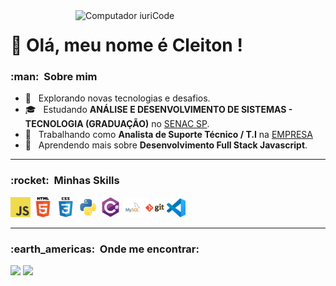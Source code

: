 <img src="https://raw.githubusercontent.com/MicaelliMedeiros/micaellimedeiros/master/image/computer-illustration.png" min-width="400px" max-width="400px" width="400px" align="right" alt="Computador iuriCode">

  <h1>👾 Olá, meu nome é <strong>Cleiton !</strong></h1>

  <h3> :man: &nbsp;Sobre mim </h3>
            
  - 🤯 &nbsp; Explorando novas tecnologias e desafios.
  - 🎓 &nbsp; Estudando **ANÁLISE E DESENVOLVIMENTO DE SISTEMAS - TECNOLOGIA (GRADUAÇÃO)** no <a href="https://www.sp.senac.br/">SENAC SP</a>.
  - 💼 &nbsp; Trabalhando como **Analista de Suporte Técnico / T.I** na <a href="https://circulomilitar.org.br/">EMPRESA</a>
  - 🌱 &nbsp; Aprendendo mais sobre **Desenvolvimento Full Stack Javascript**.
----
<div>

<h3> :rocket: &nbsp;Minhas Skills </h3>
<code><img height="32" src="https://raw.githubusercontent.com/github/explore/80688e429a7d4ef2fca1e82350fe8e3517d3494d/topics/javascript/javascript.png" alt="Javascript"/></code>
<code><img height="32" src="https://raw.githubusercontent.com/github/explore/80688e429a7d4ef2fca1e82350fe8e3517d3494d/topics/html/html.png" alt="HTML5"/></code>
<code><img height="32" src="https://raw.githubusercontent.com/github/explore/80688e429a7d4ef2fca1e82350fe8e3517d3494d/topics/css/css.png" alt="CSS"/></code>
<code><img height="32" src="https://raw.githubusercontent.com/devicons/devicon/master/icons/python/python-original.svg" alt="PYTHON"/></code>
<code><img height="32" src="https://raw.githubusercontent.com/devicons/devicon/master/icons/csharp/csharp-original.svg"/></code>
<code><img height="32" src="https://raw.githubusercontent.com/github/explore/80688e429a7d4ef2fca1e82350fe8e3517d3494d/topics/mysql/mysql.png" alt="MySQL"/></code>
<code><img height="30" src="https://raw.githubusercontent.com/github/explore/80688e429a7d4ef2fca1e82350fe8e3517d3494d/topics/git/git.png"></code>
<code><img height="30" src="https://raw.githubusercontent.com/github/explore/80688e429a7d4ef2fca1e82350fe8e3517d3494d/topics/visual-studio-code/visual-studio-code.png"></code>


---
</div>


<h3> :earth_americas: &nbsp;Onde me encontrar: </h3>
<div>
<a href = "souzacleiton762@gmail.com"><img src="https://img.shields.io/badge/-Gmail-%23333?style=for-the-badge&logo=gmail&logoColor=white" target="_blank"></a>
<a href="https://www.linkedin.com/in/www.linkedin.com/in/cleiton-r-646316101" target="_blank"><img src="https://img.shields.io/badge/-LinkedIn-%230077B5?style=for-the-badge&logo=linkedin&logoColor=white" target="_blank"></a> 
</div>
  
